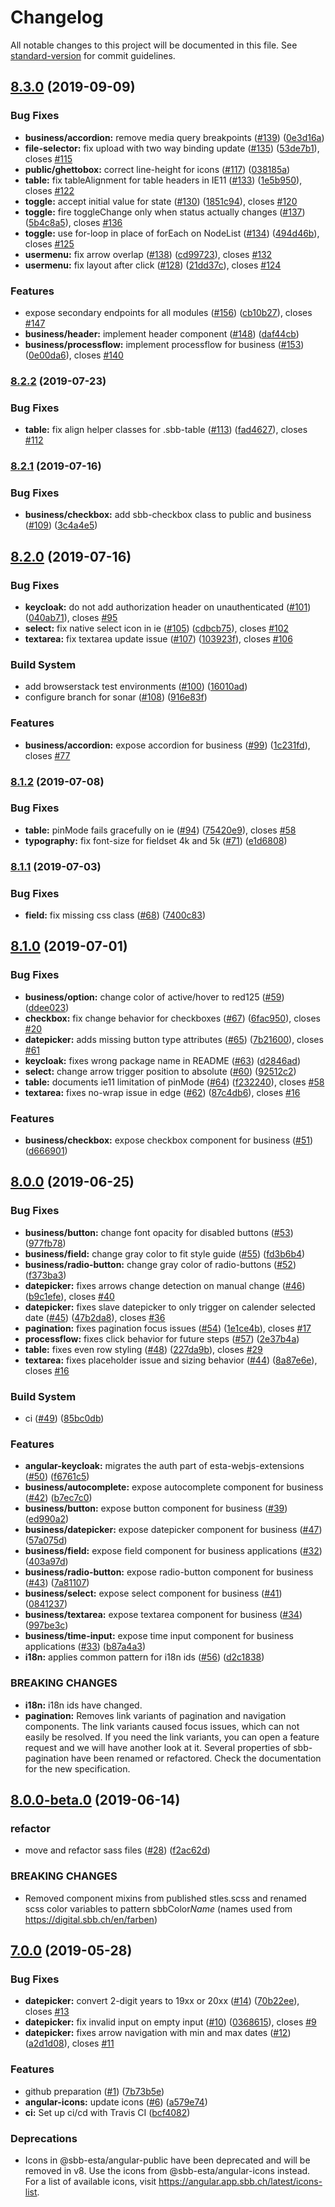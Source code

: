 # Changelog

All notable changes to this project will be documented in this file. See [standard-version](https://github.com/conventional-changelog/standard-version) for commit guidelines.

## [8.3.0](https://github.com/SchweizerischeBundesbahnen/sbb-angular/compare/8.2.2...8.3.0) (2019-09-09)


### Bug Fixes

* **business/accordion:** remove media query breakpoints ([#139](https://github.com/SchweizerischeBundesbahnen/sbb-angular/issues/139)) ([0e3d16a](https://github.com/SchweizerischeBundesbahnen/sbb-angular/commit/0e3d16a))
* **file-selector:** fix upload with two way binding update ([#135](https://github.com/SchweizerischeBundesbahnen/sbb-angular/issues/135)) ([53de7b1](https://github.com/SchweizerischeBundesbahnen/sbb-angular/commit/53de7b1)), closes [#115](https://github.com/SchweizerischeBundesbahnen/sbb-angular/issues/115)
* **public/ghettobox:** correct line-height for icons ([#117](https://github.com/SchweizerischeBundesbahnen/sbb-angular/issues/117)) ([038185a](https://github.com/SchweizerischeBundesbahnen/sbb-angular/commit/038185a))
* **table:** fix tableAlignment for table headers in IE11 ([#133](https://github.com/SchweizerischeBundesbahnen/sbb-angular/issues/133)) ([1e5b950](https://github.com/SchweizerischeBundesbahnen/sbb-angular/commit/1e5b950)), closes [#122](https://github.com/SchweizerischeBundesbahnen/sbb-angular/issues/122)
* **toggle:** accept initial value for state ([#130](https://github.com/SchweizerischeBundesbahnen/sbb-angular/issues/130)) ([1851c94](https://github.com/SchweizerischeBundesbahnen/sbb-angular/commit/1851c94)), closes [#120](https://github.com/SchweizerischeBundesbahnen/sbb-angular/issues/120)
* **toggle:** fire toggleChange only when status actually changes ([#137](https://github.com/SchweizerischeBundesbahnen/sbb-angular/issues/137)) ([5b4c8a5](https://github.com/SchweizerischeBundesbahnen/sbb-angular/commit/5b4c8a5)), closes [#136](https://github.com/SchweizerischeBundesbahnen/sbb-angular/issues/136)
* **toggle:** use for-loop in place of forEach on NodeList ([#134](https://github.com/SchweizerischeBundesbahnen/sbb-angular/issues/134)) ([494d46b](https://github.com/SchweizerischeBundesbahnen/sbb-angular/commit/494d46b)), closes [#125](https://github.com/SchweizerischeBundesbahnen/sbb-angular/issues/125)
* **usermenu:** fix arrow overlap ([#138](https://github.com/SchweizerischeBundesbahnen/sbb-angular/issues/138)) ([cd99723](https://github.com/SchweizerischeBundesbahnen/sbb-angular/commit/cd99723)), closes [#132](https://github.com/SchweizerischeBundesbahnen/sbb-angular/issues/132)
* **usermenu:** fix layout after click ([#128](https://github.com/SchweizerischeBundesbahnen/sbb-angular/issues/128)) ([21dd37c](https://github.com/SchweizerischeBundesbahnen/sbb-angular/commit/21dd37c)), closes [#124](https://github.com/SchweizerischeBundesbahnen/sbb-angular/issues/124)


### Features

* expose secondary endpoints for all modules ([#156](https://github.com/SchweizerischeBundesbahnen/sbb-angular/issues/156)) ([cb10b27](https://github.com/SchweizerischeBundesbahnen/sbb-angular/commit/cb10b27)), closes [#147](https://github.com/SchweizerischeBundesbahnen/sbb-angular/issues/147)
* **business/header:** implement header component ([#148](https://github.com/SchweizerischeBundesbahnen/sbb-angular/issues/148)) ([daf44cb](https://github.com/SchweizerischeBundesbahnen/sbb-angular/commit/daf44cb))
* **business/processflow:** implement processflow for business ([#153](https://github.com/SchweizerischeBundesbahnen/sbb-angular/issues/153)) ([0e00da6](https://github.com/SchweizerischeBundesbahnen/sbb-angular/commit/0e00da6)), closes [#140](https://github.com/SchweizerischeBundesbahnen/sbb-angular/issues/140)



### [8.2.2](https://github.com/SchweizerischeBundesbahnen/sbb-angular/compare/8.2.1...8.2.2) (2019-07-23)


### Bug Fixes

* **table:** fix align helper classes for .sbb-table ([#113](https://github.com/SchweizerischeBundesbahnen/sbb-angular/issues/113)) ([fad4627](https://github.com/SchweizerischeBundesbahnen/sbb-angular/commit/fad4627)), closes [#112](https://github.com/SchweizerischeBundesbahnen/sbb-angular/issues/112)



### [8.2.1](https://github.com/SchweizerischeBundesbahnen/sbb-angular/compare/8.2.0...8.2.1) (2019-07-16)


### Bug Fixes

* **business/checkbox:** add sbb-checkbox class to public and business ([#109](https://github.com/SchweizerischeBundesbahnen/sbb-angular/issues/109)) ([3c4a4e5](https://github.com/SchweizerischeBundesbahnen/sbb-angular/commit/3c4a4e5))



## [8.2.0](https://github.com/SchweizerischeBundesbahnen/sbb-angular/compare/8.1.2...8.2.0) (2019-07-16)


### Bug Fixes

* **keycloak:** do not add authorization header on unauthenticated ([#101](https://github.com/SchweizerischeBundesbahnen/sbb-angular/issues/101)) ([040ab71](https://github.com/SchweizerischeBundesbahnen/sbb-angular/commit/040ab71)), closes [#95](https://github.com/SchweizerischeBundesbahnen/sbb-angular/issues/95)
* **select:** fix native select icon in ie ([#105](https://github.com/SchweizerischeBundesbahnen/sbb-angular/issues/105)) ([cdbcb75](https://github.com/SchweizerischeBundesbahnen/sbb-angular/commit/cdbcb75)), closes [#102](https://github.com/SchweizerischeBundesbahnen/sbb-angular/issues/102)
* **textarea:** fix textarea update issue ([#107](https://github.com/SchweizerischeBundesbahnen/sbb-angular/issues/107)) ([103923f](https://github.com/SchweizerischeBundesbahnen/sbb-angular/commit/103923f)), closes [#106](https://github.com/SchweizerischeBundesbahnen/sbb-angular/issues/106)


### Build System

* add browserstack test environments ([#100](https://github.com/SchweizerischeBundesbahnen/sbb-angular/issues/100)) ([16010ad](https://github.com/SchweizerischeBundesbahnen/sbb-angular/commit/16010ad))
* configure branch for sonar ([#108](https://github.com/SchweizerischeBundesbahnen/sbb-angular/issues/108)) ([916e83f](https://github.com/SchweizerischeBundesbahnen/sbb-angular/commit/916e83f))


### Features

* **business/accordion:** expose accordion for business ([#99](https://github.com/SchweizerischeBundesbahnen/sbb-angular/issues/99)) ([1c231fd](https://github.com/SchweizerischeBundesbahnen/sbb-angular/commit/1c231fd)), closes [#77](https://github.com/SchweizerischeBundesbahnen/sbb-angular/issues/77)



### [8.1.2](https://github.com/SchweizerischeBundesbahnen/sbb-angular/compare/8.1.1...8.1.2) (2019-07-08)


### Bug Fixes

* **table:** pinMode fails gracefully on ie ([#94](https://github.com/SchweizerischeBundesbahnen/sbb-angular/issues/94)) ([75420e9](https://github.com/SchweizerischeBundesbahnen/sbb-angular/commit/75420e9)), closes [#58](https://github.com/SchweizerischeBundesbahnen/sbb-angular/issues/58)
* **typography:** fix font-size for fieldset 4k and 5k ([#71](https://github.com/SchweizerischeBundesbahnen/sbb-angular/issues/71)) ([e1d6808](https://github.com/SchweizerischeBundesbahnen/sbb-angular/commit/e1d6808))



### [8.1.1](https://github.com/SchweizerischeBundesbahnen/sbb-angular/compare/8.1.0...8.1.1) (2019-07-03)


### Bug Fixes

* **field:** fix missing css class ([#68](https://github.com/SchweizerischeBundesbahnen/sbb-angular/issues/68)) ([7400c83](https://github.com/SchweizerischeBundesbahnen/sbb-angular/commit/7400c83))



## [8.1.0](https://github.com/SchweizerischeBundesbahnen/sbb-angular/compare/8.0.0...8.1.0) (2019-07-01)


### Bug Fixes

* **business/option:** change color of active/hover to red125 ([#59](https://github.com/SchweizerischeBundesbahnen/sbb-angular/issues/59)) ([ddee023](https://github.com/SchweizerischeBundesbahnen/sbb-angular/commit/ddee023))
* **checkbox:** fix change behavior for checkboxes ([#67](https://github.com/SchweizerischeBundesbahnen/sbb-angular/issues/67)) ([6fac950](https://github.com/SchweizerischeBundesbahnen/sbb-angular/commit/6fac950)), closes [#20](https://github.com/SchweizerischeBundesbahnen/sbb-angular/issues/20)
* **datepicker:** adds missing button type attributes ([#65](https://github.com/SchweizerischeBundesbahnen/sbb-angular/issues/65)) ([7b21600](https://github.com/SchweizerischeBundesbahnen/sbb-angular/commit/7b21600)), closes [#61](https://github.com/SchweizerischeBundesbahnen/sbb-angular/issues/61)
* **keycloak:** fixes wrong package name in README ([#63](https://github.com/SchweizerischeBundesbahnen/sbb-angular/issues/63)) ([d2846ad](https://github.com/SchweizerischeBundesbahnen/sbb-angular/commit/d2846ad))
* **select:** change arrow trigger position to absolute ([#60](https://github.com/SchweizerischeBundesbahnen/sbb-angular/issues/60)) ([92512c2](https://github.com/SchweizerischeBundesbahnen/sbb-angular/commit/92512c2))
* **table:** documents ie11 limitation of pinMode ([#64](https://github.com/SchweizerischeBundesbahnen/sbb-angular/issues/64)) ([f232240](https://github.com/SchweizerischeBundesbahnen/sbb-angular/commit/f232240)), closes [#58](https://github.com/SchweizerischeBundesbahnen/sbb-angular/issues/58)
* **textarea:** fixes no-wrap issue in edge ([#62](https://github.com/SchweizerischeBundesbahnen/sbb-angular/issues/62)) ([87c4db6](https://github.com/SchweizerischeBundesbahnen/sbb-angular/commit/87c4db6)), closes [#16](https://github.com/SchweizerischeBundesbahnen/sbb-angular/issues/16)


### Features

* **business/checkbox:** expose checkbox component for business ([#51](https://github.com/SchweizerischeBundesbahnen/sbb-angular/issues/51)) ([d666901](https://github.com/SchweizerischeBundesbahnen/sbb-angular/commit/d666901))



## [8.0.0](https://github.com/SchweizerischeBundesbahnen/sbb-angular/compare/8.0.0-beta.0...8.0.0) (2019-06-25)


### Bug Fixes

* **business/button:** change font opacity for disabled buttons ([#53](https://github.com/SchweizerischeBundesbahnen/sbb-angular/issues/53)) ([977fb78](https://github.com/SchweizerischeBundesbahnen/sbb-angular/commit/977fb78))
* **business/field:** change gray color to fit style guide ([#55](https://github.com/SchweizerischeBundesbahnen/sbb-angular/issues/55)) ([fd3b6b4](https://github.com/SchweizerischeBundesbahnen/sbb-angular/commit/fd3b6b4))
* **business/radio-button:** change gray color of radio-buttons ([#52](https://github.com/SchweizerischeBundesbahnen/sbb-angular/issues/52)) ([f373ba3](https://github.com/SchweizerischeBundesbahnen/sbb-angular/commit/f373ba3))
* **datepicker:** fixes arrows change detection on manual change ([#46](https://github.com/SchweizerischeBundesbahnen/sbb-angular/issues/46)) ([b9c1efe](https://github.com/SchweizerischeBundesbahnen/sbb-angular/commit/b9c1efe)), closes [#40](https://github.com/SchweizerischeBundesbahnen/sbb-angular/issues/40)
* **datepicker:** fixes slave datepicker to only trigger on calender selected date ([#45](https://github.com/SchweizerischeBundesbahnen/sbb-angular/issues/45)) ([47b2da8](https://github.com/SchweizerischeBundesbahnen/sbb-angular/commit/47b2da8)), closes [#36](https://github.com/SchweizerischeBundesbahnen/sbb-angular/issues/36)
* **pagination:** fixes pagination focus issues ([#54](https://github.com/SchweizerischeBundesbahnen/sbb-angular/issues/54)) ([1e1ce4b](https://github.com/SchweizerischeBundesbahnen/sbb-angular/commit/1e1ce4b)), closes [#17](https://github.com/SchweizerischeBundesbahnen/sbb-angular/issues/17)
* **processflow:** fixes click behavior for future steps ([#57](https://github.com/SchweizerischeBundesbahnen/sbb-angular/issues/57)) ([2e37b4a](https://github.com/SchweizerischeBundesbahnen/sbb-angular/commit/2e37b4a))
* **table:** fixes even row styling ([#48](https://github.com/SchweizerischeBundesbahnen/sbb-angular/issues/48)) ([227da9b](https://github.com/SchweizerischeBundesbahnen/sbb-angular/commit/227da9b)), closes [#29](https://github.com/SchweizerischeBundesbahnen/sbb-angular/issues/29)
* **textarea:** fixes placeholder issue and sizing behavior ([#44](https://github.com/SchweizerischeBundesbahnen/sbb-angular/issues/44)) ([8a87e6e](https://github.com/SchweizerischeBundesbahnen/sbb-angular/commit/8a87e6e)), closes [#16](https://github.com/SchweizerischeBundesbahnen/sbb-angular/issues/16)


### Build System

* ci ([#49](https://github.com/SchweizerischeBundesbahnen/sbb-angular/issues/49)) ([85bc0db](https://github.com/SchweizerischeBundesbahnen/sbb-angular/commit/85bc0db))


### Features

* **angular-keycloak:** migrates the auth part of esta-webjs-extensions ([#50](https://github.com/SchweizerischeBundesbahnen/sbb-angular/issues/50)) ([f6761c5](https://github.com/SchweizerischeBundesbahnen/sbb-angular/commit/f6761c5))
* **business/autocomplete:** expose autocomplete component for business ([#42](https://github.com/SchweizerischeBundesbahnen/sbb-angular/issues/42)) ([b7ec7c0](https://github.com/SchweizerischeBundesbahnen/sbb-angular/commit/b7ec7c0))
* **business/button:** expose button component for business ([#39](https://github.com/SchweizerischeBundesbahnen/sbb-angular/issues/39)) ([ed990a2](https://github.com/SchweizerischeBundesbahnen/sbb-angular/commit/ed990a2))
* **business/datepicker:** expose datepicker component for business  ([#47](https://github.com/SchweizerischeBundesbahnen/sbb-angular/issues/47)) ([57a075d](https://github.com/SchweizerischeBundesbahnen/sbb-angular/commit/57a075d))
* **business/field:** expose field component for business applications ([#32](https://github.com/SchweizerischeBundesbahnen/sbb-angular/issues/32)) ([403a97d](https://github.com/SchweizerischeBundesbahnen/sbb-angular/commit/403a97d))
* **business/radio-button:** expose radio-button component for business  ([#43](https://github.com/SchweizerischeBundesbahnen/sbb-angular/issues/43)) ([7a81107](https://github.com/SchweizerischeBundesbahnen/sbb-angular/commit/7a81107))
* **business/select:** expose select component for business ([#41](https://github.com/SchweizerischeBundesbahnen/sbb-angular/issues/41)) ([0841237](https://github.com/SchweizerischeBundesbahnen/sbb-angular/commit/0841237))
* **business/textarea:** expose textarea component for business  ([#34](https://github.com/SchweizerischeBundesbahnen/sbb-angular/issues/34)) ([997be3c](https://github.com/SchweizerischeBundesbahnen/sbb-angular/commit/997be3c))
* **business/time-input:** expose time input component for business applications ([#33](https://github.com/SchweizerischeBundesbahnen/sbb-angular/issues/33)) ([b87a4a3](https://github.com/SchweizerischeBundesbahnen/sbb-angular/commit/b87a4a3))
* **i18n:** applies common pattern for i18n ids ([#56](https://github.com/SchweizerischeBundesbahnen/sbb-angular/issues/56)) ([d2c1838](https://github.com/SchweizerischeBundesbahnen/sbb-angular/commit/d2c1838))


### BREAKING CHANGES

* **i18n:** i18n ids have changed.
* **pagination:** Removes link variants of pagination and navigation
components. The link variants caused focus issues, which can not easily
be resolved. If you need the link variants, you can open a feature request
and we will have another look at it.
Several properties of sbb-pagination have been renamed or refactored.
Check the documentation for the new specification.



## [8.0.0-beta.0](https://github.com/SchweizerischeBundesbahnen/sbb-angular/compare/7.0.0...8.0.0-beta.0) (2019-06-14)


### refactor

* move and refactor sass files ([#28](https://github.com/SchweizerischeBundesbahnen/sbb-angular/issues/28)) ([f2ac62d](https://github.com/SchweizerischeBundesbahnen/sbb-angular/commit/f2ac62d))


### BREAKING CHANGES

* Removed component mixins from published stles.scss and renamed scss color variables to pattern sbbColor*Name* (names used from https://digital.sbb.ch/en/farben)



## [7.0.0](https://github.com/SchweizerischeBundesbahnen/sbb-angular/compare/v1.1.0...7.0.0) (2019-05-28)


### Bug Fixes

* **datepicker:** convert 2-digit years to 19xx or 20xx ([#14](https://github.com/SchweizerischeBundesbahnen/sbb-angular/issues/14)) ([70b22ee](https://github.com/SchweizerischeBundesbahnen/sbb-angular/commit/70b22ee)), closes [#13](https://github.com/SchweizerischeBundesbahnen/sbb-angular/issues/13)
* **datepicker:** fix invalid input on empty input ([#10](https://github.com/SchweizerischeBundesbahnen/sbb-angular/issues/10)) ([0368615](https://github.com/SchweizerischeBundesbahnen/sbb-angular/commit/0368615)), closes [#9](https://github.com/SchweizerischeBundesbahnen/sbb-angular/issues/9)
* **datepicker:** fixes arrow navigation with min and max dates ([#12](https://github.com/SchweizerischeBundesbahnen/sbb-angular/issues/12)) ([a2d1d08](https://github.com/SchweizerischeBundesbahnen/sbb-angular/commit/a2d1d08)), closes [#11](https://github.com/SchweizerischeBundesbahnen/sbb-angular/issues/11)


### Features

* github preparation ([#1](https://github.com/SchweizerischeBundesbahnen/sbb-angular/issues/1)) ([7b73b5e](https://github.com/SchweizerischeBundesbahnen/sbb-angular/commit/7b73b5e))
* **angular-icons:** update icons ([#6](https://github.com/SchweizerischeBundesbahnen/sbb-angular/issues/6)) ([a579e74](https://github.com/SchweizerischeBundesbahnen/sbb-angular/commit/a579e74))
* **ci:** Set up ci/cd with Travis CI ([bcf4082](https://github.com/SchweizerischeBundesbahnen/sbb-angular/commit/bcf4082))


### Deprecations

* Icons in @sbb-esta/angular-public have been deprecated and will be removed in v8. Use the icons from @sbb-esta/angular-icons instead. For a list of available icons, visit https://angular.app.sbb.ch/latest/icons-list.

